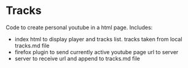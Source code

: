 # Tracks

Code to create personal youtube in a html page. Includes: 
- index html to display player and tracks list. tracks taken from local tracks.md file
- firefox plugin to send currently active youtube page url to server 
- server to receive url and append to tracks.md file